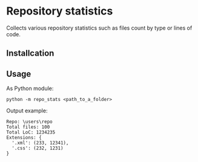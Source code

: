 # Repository statistics

Collects various repository statistics such as files count by type or lines of code.

## Installcation

## Usage

As Python module:
```shell
python -m repo_stats <path_to_a_folder> 
```

Output example:
```shell
Repo: \users\repo
Total files: 100
Total LoC: 1234235
Extensions: {
  '.xml': (233, 12341),
  '.css': (232, 1231)
}
```
